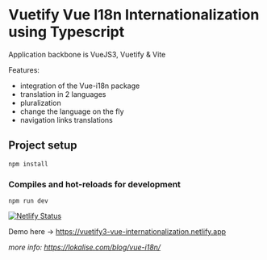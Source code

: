 # Vuetify Vue I18n Internationalization using Typescript

Application backbone is VueJS3, Vuetify & Vite

Features:
- integration of the Vue-i18n package
- translation in 2 languages
- pluralization
- change the language on the fly
- navigation links translations


## Project setup

```
npm install

```

### Compiles and hot-reloads for development

```
npm run dev
```
[![Netlify Status](https://api.netlify.com/api/v1/badges/eb9ec711-098b-4fdc-8a19-b0314483eb9b/deploy-status)](https://app.netlify.com/sites/vuetify3-vue-internationalization/deploys)

Demo here -> https://vuetify3-vue-internationalization.netlify.app


_more info: https://lokalise.com/blog/vue-i18n/_